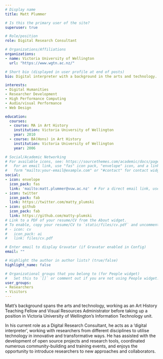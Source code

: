 ```yaml
---
# Display name
title: Matt Plummer

# Is this the primary user of the site?
superuser: true

# Role/position
role: Digital Research Consultant

# Organizations/Affiliations
organizations:
- name: Victoria University of Wellington
  url: "https://www.wgtn.ac.nz/"

# Short bio (displayed in user profile at end of posts)
bio: Digital interpreter with a background in the arts and technology.

interests:
- Digital Humanities
- Researcher Development
- High Performance Computing
- Audio/visual Performance
- Web Design

education:
  courses:
  - course: MA in Art History
    institution: Victoria University of Wellington
    year: 2010
  - course: BA(Hons) in Art History
    institution: Victoria University of Wellington
    year: 2006

# Social/Academic Networking
# For available icons, see: https://sourcethemes.com/academic/docs/page-builder/#icons
#   For an email link, use "fas" icon pack, "envelope" icon, and a link in the
#   form "mailto:your-email@example.com" or "#contact" for contact widget.
social:
- icon: envelope
  icon_pack: fas
  link: 'mailto:matt.plummer@vuw.ac.nz'  # For a direct email link, use "mailto:test@example.org".
- icon: twitter
  icon_pack: fab
  link: https://twitter.com/matty_plumski
- icon: github
  icon_pack: fab
  link: https://github.com/matty-plumski
# Link to a PDF of your resume/CV from the About widget.
# To enable, copy your resume/CV to `static/files/cv.pdf` and uncomment the lines below.
# - icon: cv
#   icon_pack: ai
#   link: files/cv.pdf

# Enter email to display Gravatar (if Gravatar enabled in Config)
email: ""

# Highlight the author in author lists? (true/false)
highlight_name: false

# Organizational groups that you belong to (for People widget)
#   Set this to `[]` or comment out if you are not using People widget.
user_groups:
- Researchers
- Visitors
---
```


Matt’s background spans the arts and technology, working as an Art History Teaching Fellow and Visual Resources Administrator before taking up a position in Victoria University of Wellington’s Information Technology unit.  

In his current role as a Digital Research Consultant, he acts as a ‘digital interpreter’, working with researchers from different disciplines to utilise technology in innovative and transformative ways. He has assisted with the development of open source projects and research tools, coordinated numerous community-building and training events, and enjoys the opportunity to introduce researchers to new approaches and collaborators.
